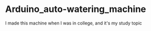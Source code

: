 # Arduino_auto-watering_machine
I made this machine when I was in college, and it's my study topic

## 
